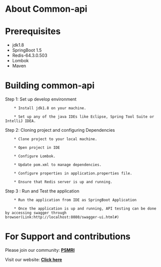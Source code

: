 # About Common-api




# Prerequisites

* jdk1.8
* SpringBoot 1.5
* Redis-64.3.0.503
* Lombok
* Maven

# Building common-api
Step 1: Set up develop environment

        * Install jdk1.8 on your machine.
    
        * Set up any of the java IDEs like Eclipse, Spring Tool Suite or IntelliJ IDEA.
        
       
 Step 2: Cloning project and configuring Dependencies
  
        * Clone project to your local machine.
    
        * Open project in IDE
    
        * Configure Lombok.
    
        * Update pom.xml to manage dependencies.
     
        * Configure properties in application.properties file. 
     
        * Ensure that Redis server is up and running.

Step 3 : Run and Test the application
     
        * Run the application from IDE as SpringBoot Application
    
        * Once the application is up and running, API testing can be done by accessing swagger through browser(Link:http://localhost:8080/swagger-ui.html#)

# For Support and contributions

Please join our community: [**PSMRI**](https://github.com/PSMRI)

Visit our website: [**Click here**]()
